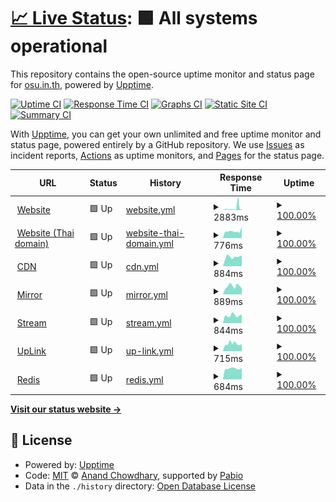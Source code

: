 # [📈 Live Status](https://status.osu.in.th): <!--live status--> **🟩 All systems operational**

This repository contains the open-source uptime monitor and status page for [osu.in.th](https://osu.in.th), powered by [Upptime](https://github.com/upptime/upptime).

[![Uptime CI](https://github.com/osu-in-th/status/workflows/Uptime%20CI/badge.svg)](https://github.com/osu-in-th/status/actions?query=workflow%3A%22Uptime+CI%22)
[![Response Time CI](https://github.com/osu-in-th/status/workflows/Response%20Time%20CI/badge.svg)](https://github.com/osu-in-th/status/actions?query=workflow%3A%22Response+Time+CI%22)
[![Graphs CI](https://github.com/osu-in-th/status/workflows/Graphs%20CI/badge.svg)](https://github.com/osu-in-th/status/actions?query=workflow%3A%22Graphs+CI%22)
[![Static Site CI](https://github.com/osu-in-th/status/workflows/Static%20Site%20CI/badge.svg)](https://github.com/osu-in-th/status/actions?query=workflow%3A%22Static+Site+CI%22)
[![Summary CI](https://github.com/osu-in-th/status/workflows/Summary%20CI/badge.svg)](https://github.com/osu-in-th/status/actions?query=workflow%3A%22Summary+CI%22)

With [Upptime](https://upptime.js.org), you can get your own unlimited and free uptime monitor and status page, powered entirely by a GitHub repository. We use [Issues](https://github.com/osu-in-th/status/issues) as incident reports, [Actions](https://github.com/osu-in-th/status/actions) as uptime monitors, and [Pages](https://status.osu.in.th) for the status page.

<!--start: status pages-->
<!-- This summary is generated by Upptime (https://github.com/upptime/upptime) -->
<!-- Do not edit this manually, your changes will be overwritten -->
<!-- prettier-ignore -->
| URL | Status | History | Response Time | Uptime |
| --- | ------ | ------- | ------------- | ------ |
| <img alt="" src="https://icons.duckduckgo.com/ip3/osu.in.th.ico" height="13"> [Website](https://osu.in.th) | 🟩 Up | [website.yml](https://github.com/osu-in-th/status/commits/HEAD/history/website.yml) | <details><summary><img alt="Response time graph" src="./graphs/website/response-time-week.png" height="20"> 2883ms</summary><br><a href="https://status.osu.in.th/history/website"><img alt="Response time 2591" src="https://img.shields.io/endpoint?url=https%3A%2F%2Fraw.githubusercontent.com%2Fosu-in-th%2Fstatus%2FHEAD%2Fapi%2Fwebsite%2Fresponse-time.json"></a><br><a href="https://status.osu.in.th/history/website"><img alt="24-hour response time 7371" src="https://img.shields.io/endpoint?url=https%3A%2F%2Fraw.githubusercontent.com%2Fosu-in-th%2Fstatus%2FHEAD%2Fapi%2Fwebsite%2Fresponse-time-day.json"></a><br><a href="https://status.osu.in.th/history/website"><img alt="7-day response time 2883" src="https://img.shields.io/endpoint?url=https%3A%2F%2Fraw.githubusercontent.com%2Fosu-in-th%2Fstatus%2FHEAD%2Fapi%2Fwebsite%2Fresponse-time-week.json"></a><br><a href="https://status.osu.in.th/history/website"><img alt="30-day response time 2591" src="https://img.shields.io/endpoint?url=https%3A%2F%2Fraw.githubusercontent.com%2Fosu-in-th%2Fstatus%2FHEAD%2Fapi%2Fwebsite%2Fresponse-time-month.json"></a><br><a href="https://status.osu.in.th/history/website"><img alt="1-year response time 2591" src="https://img.shields.io/endpoint?url=https%3A%2F%2Fraw.githubusercontent.com%2Fosu-in-th%2Fstatus%2FHEAD%2Fapi%2Fwebsite%2Fresponse-time-year.json"></a></details> | <details><summary><a href="https://status.osu.in.th/history/website">100.00%</a></summary><a href="https://status.osu.in.th/history/website"><img alt="All-time uptime 100.00%" src="https://img.shields.io/endpoint?url=https%3A%2F%2Fraw.githubusercontent.com%2Fosu-in-th%2Fstatus%2FHEAD%2Fapi%2Fwebsite%2Fuptime.json"></a><br><a href="https://status.osu.in.th/history/website"><img alt="24-hour uptime 100.00%" src="https://img.shields.io/endpoint?url=https%3A%2F%2Fraw.githubusercontent.com%2Fosu-in-th%2Fstatus%2FHEAD%2Fapi%2Fwebsite%2Fuptime-day.json"></a><br><a href="https://status.osu.in.th/history/website"><img alt="7-day uptime 100.00%" src="https://img.shields.io/endpoint?url=https%3A%2F%2Fraw.githubusercontent.com%2Fosu-in-th%2Fstatus%2FHEAD%2Fapi%2Fwebsite%2Fuptime-week.json"></a><br><a href="https://status.osu.in.th/history/website"><img alt="30-day uptime 100.00%" src="https://img.shields.io/endpoint?url=https%3A%2F%2Fraw.githubusercontent.com%2Fosu-in-th%2Fstatus%2FHEAD%2Fapi%2Fwebsite%2Fuptime-month.json"></a><br><a href="https://status.osu.in.th/history/website"><img alt="1-year uptime 100.00%" src="https://img.shields.io/endpoint?url=https%3A%2F%2Fraw.githubusercontent.com%2Fosu-in-th%2Fstatus%2FHEAD%2Fapi%2Fwebsite%2Fuptime-year.json"></a></details>
| <img alt="" src="https://icons.duckduckgo.com/ip3/xn--73cf8ayb.xn--o3cw4h.ico" height="13"> [Website (Thai domain)](https://โอสุ.ไทย) | 🟩 Up | [website-thai-domain.yml](https://github.com/osu-in-th/status/commits/HEAD/history/website-thai-domain.yml) | <details><summary><img alt="Response time graph" src="./graphs/website-thai-domain/response-time-week.png" height="20"> 776ms</summary><br><a href="https://status.osu.in.th/history/website-thai-domain"><img alt="Response time 2065" src="https://img.shields.io/endpoint?url=https%3A%2F%2Fraw.githubusercontent.com%2Fosu-in-th%2Fstatus%2FHEAD%2Fapi%2Fwebsite-thai-domain%2Fresponse-time.json"></a><br><a href="https://status.osu.in.th/history/website-thai-domain"><img alt="24-hour response time 1287" src="https://img.shields.io/endpoint?url=https%3A%2F%2Fraw.githubusercontent.com%2Fosu-in-th%2Fstatus%2FHEAD%2Fapi%2Fwebsite-thai-domain%2Fresponse-time-day.json"></a><br><a href="https://status.osu.in.th/history/website-thai-domain"><img alt="7-day response time 776" src="https://img.shields.io/endpoint?url=https%3A%2F%2Fraw.githubusercontent.com%2Fosu-in-th%2Fstatus%2FHEAD%2Fapi%2Fwebsite-thai-domain%2Fresponse-time-week.json"></a><br><a href="https://status.osu.in.th/history/website-thai-domain"><img alt="30-day response time 2065" src="https://img.shields.io/endpoint?url=https%3A%2F%2Fraw.githubusercontent.com%2Fosu-in-th%2Fstatus%2FHEAD%2Fapi%2Fwebsite-thai-domain%2Fresponse-time-month.json"></a><br><a href="https://status.osu.in.th/history/website-thai-domain"><img alt="1-year response time 2065" src="https://img.shields.io/endpoint?url=https%3A%2F%2Fraw.githubusercontent.com%2Fosu-in-th%2Fstatus%2FHEAD%2Fapi%2Fwebsite-thai-domain%2Fresponse-time-year.json"></a></details> | <details><summary><a href="https://status.osu.in.th/history/website-thai-domain">100.00%</a></summary><a href="https://status.osu.in.th/history/website-thai-domain"><img alt="All-time uptime 100.00%" src="https://img.shields.io/endpoint?url=https%3A%2F%2Fraw.githubusercontent.com%2Fosu-in-th%2Fstatus%2FHEAD%2Fapi%2Fwebsite-thai-domain%2Fuptime.json"></a><br><a href="https://status.osu.in.th/history/website-thai-domain"><img alt="24-hour uptime 100.00%" src="https://img.shields.io/endpoint?url=https%3A%2F%2Fraw.githubusercontent.com%2Fosu-in-th%2Fstatus%2FHEAD%2Fapi%2Fwebsite-thai-domain%2Fuptime-day.json"></a><br><a href="https://status.osu.in.th/history/website-thai-domain"><img alt="7-day uptime 100.00%" src="https://img.shields.io/endpoint?url=https%3A%2F%2Fraw.githubusercontent.com%2Fosu-in-th%2Fstatus%2FHEAD%2Fapi%2Fwebsite-thai-domain%2Fuptime-week.json"></a><br><a href="https://status.osu.in.th/history/website-thai-domain"><img alt="30-day uptime 100.00%" src="https://img.shields.io/endpoint?url=https%3A%2F%2Fraw.githubusercontent.com%2Fosu-in-th%2Fstatus%2FHEAD%2Fapi%2Fwebsite-thai-domain%2Fuptime-month.json"></a><br><a href="https://status.osu.in.th/history/website-thai-domain"><img alt="1-year uptime 100.00%" src="https://img.shields.io/endpoint?url=https%3A%2F%2Fraw.githubusercontent.com%2Fosu-in-th%2Fstatus%2FHEAD%2Fapi%2Fwebsite-thai-domain%2Fuptime-year.json"></a></details>
| <img alt="" src="https://icons.duckduckgo.com/ip3/static.osu.in.th.ico" height="13"> [CDN](https://static.osu.in.th/index.html) | 🟩 Up | [cdn.yml](https://github.com/osu-in-th/status/commits/HEAD/history/cdn.yml) | <details><summary><img alt="Response time graph" src="./graphs/cdn/response-time-week.png" height="20"> 884ms</summary><br><a href="https://status.osu.in.th/history/cdn"><img alt="Response time 1985" src="https://img.shields.io/endpoint?url=https%3A%2F%2Fraw.githubusercontent.com%2Fosu-in-th%2Fstatus%2FHEAD%2Fapi%2Fcdn%2Fresponse-time.json"></a><br><a href="https://status.osu.in.th/history/cdn"><img alt="24-hour response time 1010" src="https://img.shields.io/endpoint?url=https%3A%2F%2Fraw.githubusercontent.com%2Fosu-in-th%2Fstatus%2FHEAD%2Fapi%2Fcdn%2Fresponse-time-day.json"></a><br><a href="https://status.osu.in.th/history/cdn"><img alt="7-day response time 884" src="https://img.shields.io/endpoint?url=https%3A%2F%2Fraw.githubusercontent.com%2Fosu-in-th%2Fstatus%2FHEAD%2Fapi%2Fcdn%2Fresponse-time-week.json"></a><br><a href="https://status.osu.in.th/history/cdn"><img alt="30-day response time 1985" src="https://img.shields.io/endpoint?url=https%3A%2F%2Fraw.githubusercontent.com%2Fosu-in-th%2Fstatus%2FHEAD%2Fapi%2Fcdn%2Fresponse-time-month.json"></a><br><a href="https://status.osu.in.th/history/cdn"><img alt="1-year response time 1985" src="https://img.shields.io/endpoint?url=https%3A%2F%2Fraw.githubusercontent.com%2Fosu-in-th%2Fstatus%2FHEAD%2Fapi%2Fcdn%2Fresponse-time-year.json"></a></details> | <details><summary><a href="https://status.osu.in.th/history/cdn">100.00%</a></summary><a href="https://status.osu.in.th/history/cdn"><img alt="All-time uptime 100.00%" src="https://img.shields.io/endpoint?url=https%3A%2F%2Fraw.githubusercontent.com%2Fosu-in-th%2Fstatus%2FHEAD%2Fapi%2Fcdn%2Fuptime.json"></a><br><a href="https://status.osu.in.th/history/cdn"><img alt="24-hour uptime 100.00%" src="https://img.shields.io/endpoint?url=https%3A%2F%2Fraw.githubusercontent.com%2Fosu-in-th%2Fstatus%2FHEAD%2Fapi%2Fcdn%2Fuptime-day.json"></a><br><a href="https://status.osu.in.th/history/cdn"><img alt="7-day uptime 100.00%" src="https://img.shields.io/endpoint?url=https%3A%2F%2Fraw.githubusercontent.com%2Fosu-in-th%2Fstatus%2FHEAD%2Fapi%2Fcdn%2Fuptime-week.json"></a><br><a href="https://status.osu.in.th/history/cdn"><img alt="30-day uptime 100.00%" src="https://img.shields.io/endpoint?url=https%3A%2F%2Fraw.githubusercontent.com%2Fosu-in-th%2Fstatus%2FHEAD%2Fapi%2Fcdn%2Fuptime-month.json"></a><br><a href="https://status.osu.in.th/history/cdn"><img alt="1-year uptime 100.00%" src="https://img.shields.io/endpoint?url=https%3A%2F%2Fraw.githubusercontent.com%2Fosu-in-th%2Fstatus%2FHEAD%2Fapi%2Fcdn%2Fuptime-year.json"></a></details>
| <img alt="" src="https://icons.duckduckgo.com/ip3/mirror.osu.in.th.ico" height="13"> [Mirror](https://mirror.osu.in.th) | 🟩 Up | [mirror.yml](https://github.com/osu-in-th/status/commits/HEAD/history/mirror.yml) | <details><summary><img alt="Response time graph" src="./graphs/mirror/response-time-week.png" height="20"> 889ms</summary><br><a href="https://status.osu.in.th/history/mirror"><img alt="Response time 2023" src="https://img.shields.io/endpoint?url=https%3A%2F%2Fraw.githubusercontent.com%2Fosu-in-th%2Fstatus%2FHEAD%2Fapi%2Fmirror%2Fresponse-time.json"></a><br><a href="https://status.osu.in.th/history/mirror"><img alt="24-hour response time 677" src="https://img.shields.io/endpoint?url=https%3A%2F%2Fraw.githubusercontent.com%2Fosu-in-th%2Fstatus%2FHEAD%2Fapi%2Fmirror%2Fresponse-time-day.json"></a><br><a href="https://status.osu.in.th/history/mirror"><img alt="7-day response time 889" src="https://img.shields.io/endpoint?url=https%3A%2F%2Fraw.githubusercontent.com%2Fosu-in-th%2Fstatus%2FHEAD%2Fapi%2Fmirror%2Fresponse-time-week.json"></a><br><a href="https://status.osu.in.th/history/mirror"><img alt="30-day response time 2023" src="https://img.shields.io/endpoint?url=https%3A%2F%2Fraw.githubusercontent.com%2Fosu-in-th%2Fstatus%2FHEAD%2Fapi%2Fmirror%2Fresponse-time-month.json"></a><br><a href="https://status.osu.in.th/history/mirror"><img alt="1-year response time 2023" src="https://img.shields.io/endpoint?url=https%3A%2F%2Fraw.githubusercontent.com%2Fosu-in-th%2Fstatus%2FHEAD%2Fapi%2Fmirror%2Fresponse-time-year.json"></a></details> | <details><summary><a href="https://status.osu.in.th/history/mirror">100.00%</a></summary><a href="https://status.osu.in.th/history/mirror"><img alt="All-time uptime 100.00%" src="https://img.shields.io/endpoint?url=https%3A%2F%2Fraw.githubusercontent.com%2Fosu-in-th%2Fstatus%2FHEAD%2Fapi%2Fmirror%2Fuptime.json"></a><br><a href="https://status.osu.in.th/history/mirror"><img alt="24-hour uptime 100.00%" src="https://img.shields.io/endpoint?url=https%3A%2F%2Fraw.githubusercontent.com%2Fosu-in-th%2Fstatus%2FHEAD%2Fapi%2Fmirror%2Fuptime-day.json"></a><br><a href="https://status.osu.in.th/history/mirror"><img alt="7-day uptime 100.00%" src="https://img.shields.io/endpoint?url=https%3A%2F%2Fraw.githubusercontent.com%2Fosu-in-th%2Fstatus%2FHEAD%2Fapi%2Fmirror%2Fuptime-week.json"></a><br><a href="https://status.osu.in.th/history/mirror"><img alt="30-day uptime 100.00%" src="https://img.shields.io/endpoint?url=https%3A%2F%2Fraw.githubusercontent.com%2Fosu-in-th%2Fstatus%2FHEAD%2Fapi%2Fmirror%2Fuptime-month.json"></a><br><a href="https://status.osu.in.th/history/mirror"><img alt="1-year uptime 100.00%" src="https://img.shields.io/endpoint?url=https%3A%2F%2Fraw.githubusercontent.com%2Fosu-in-th%2Fstatus%2FHEAD%2Fapi%2Fmirror%2Fuptime-year.json"></a></details>
| <img alt="" src="https://icons.duckduckgo.com/ip3/stream.osu.in.th.ico" height="13"> [Stream](https://stream.osu.in.th) | 🟩 Up | [stream.yml](https://github.com/osu-in-th/status/commits/HEAD/history/stream.yml) | <details><summary><img alt="Response time graph" src="./graphs/stream/response-time-week.png" height="20"> 844ms</summary><br><a href="https://status.osu.in.th/history/stream"><img alt="Response time 2157" src="https://img.shields.io/endpoint?url=https%3A%2F%2Fraw.githubusercontent.com%2Fosu-in-th%2Fstatus%2FHEAD%2Fapi%2Fstream%2Fresponse-time.json"></a><br><a href="https://status.osu.in.th/history/stream"><img alt="24-hour response time 914" src="https://img.shields.io/endpoint?url=https%3A%2F%2Fraw.githubusercontent.com%2Fosu-in-th%2Fstatus%2FHEAD%2Fapi%2Fstream%2Fresponse-time-day.json"></a><br><a href="https://status.osu.in.th/history/stream"><img alt="7-day response time 844" src="https://img.shields.io/endpoint?url=https%3A%2F%2Fraw.githubusercontent.com%2Fosu-in-th%2Fstatus%2FHEAD%2Fapi%2Fstream%2Fresponse-time-week.json"></a><br><a href="https://status.osu.in.th/history/stream"><img alt="30-day response time 2157" src="https://img.shields.io/endpoint?url=https%3A%2F%2Fraw.githubusercontent.com%2Fosu-in-th%2Fstatus%2FHEAD%2Fapi%2Fstream%2Fresponse-time-month.json"></a><br><a href="https://status.osu.in.th/history/stream"><img alt="1-year response time 2157" src="https://img.shields.io/endpoint?url=https%3A%2F%2Fraw.githubusercontent.com%2Fosu-in-th%2Fstatus%2FHEAD%2Fapi%2Fstream%2Fresponse-time-year.json"></a></details> | <details><summary><a href="https://status.osu.in.th/history/stream">100.00%</a></summary><a href="https://status.osu.in.th/history/stream"><img alt="All-time uptime 100.00%" src="https://img.shields.io/endpoint?url=https%3A%2F%2Fraw.githubusercontent.com%2Fosu-in-th%2Fstatus%2FHEAD%2Fapi%2Fstream%2Fuptime.json"></a><br><a href="https://status.osu.in.th/history/stream"><img alt="24-hour uptime 100.00%" src="https://img.shields.io/endpoint?url=https%3A%2F%2Fraw.githubusercontent.com%2Fosu-in-th%2Fstatus%2FHEAD%2Fapi%2Fstream%2Fuptime-day.json"></a><br><a href="https://status.osu.in.th/history/stream"><img alt="7-day uptime 100.00%" src="https://img.shields.io/endpoint?url=https%3A%2F%2Fraw.githubusercontent.com%2Fosu-in-th%2Fstatus%2FHEAD%2Fapi%2Fstream%2Fuptime-week.json"></a><br><a href="https://status.osu.in.th/history/stream"><img alt="30-day uptime 100.00%" src="https://img.shields.io/endpoint?url=https%3A%2F%2Fraw.githubusercontent.com%2Fosu-in-th%2Fstatus%2FHEAD%2Fapi%2Fstream%2Fuptime-month.json"></a><br><a href="https://status.osu.in.th/history/stream"><img alt="1-year uptime 100.00%" src="https://img.shields.io/endpoint?url=https%3A%2F%2Fraw.githubusercontent.com%2Fosu-in-th%2Fstatus%2FHEAD%2Fapi%2Fstream%2Fuptime-year.json"></a></details>
| <img alt="" src="https://icons.duckduckgo.com/ip3/uplink.osu.in.th.ico" height="13"> [UpLink](https://uplink.osu.in.th) | 🟩 Up | [up-link.yml](https://github.com/osu-in-th/status/commits/HEAD/history/up-link.yml) | <details><summary><img alt="Response time graph" src="./graphs/up-link/response-time-week.png" height="20"> 715ms</summary><br><a href="https://status.osu.in.th/history/up-link"><img alt="Response time 1948" src="https://img.shields.io/endpoint?url=https%3A%2F%2Fraw.githubusercontent.com%2Fosu-in-th%2Fstatus%2FHEAD%2Fapi%2Fup-link%2Fresponse-time.json"></a><br><a href="https://status.osu.in.th/history/up-link"><img alt="24-hour response time 675" src="https://img.shields.io/endpoint?url=https%3A%2F%2Fraw.githubusercontent.com%2Fosu-in-th%2Fstatus%2FHEAD%2Fapi%2Fup-link%2Fresponse-time-day.json"></a><br><a href="https://status.osu.in.th/history/up-link"><img alt="7-day response time 715" src="https://img.shields.io/endpoint?url=https%3A%2F%2Fraw.githubusercontent.com%2Fosu-in-th%2Fstatus%2FHEAD%2Fapi%2Fup-link%2Fresponse-time-week.json"></a><br><a href="https://status.osu.in.th/history/up-link"><img alt="30-day response time 1948" src="https://img.shields.io/endpoint?url=https%3A%2F%2Fraw.githubusercontent.com%2Fosu-in-th%2Fstatus%2FHEAD%2Fapi%2Fup-link%2Fresponse-time-month.json"></a><br><a href="https://status.osu.in.th/history/up-link"><img alt="1-year response time 1948" src="https://img.shields.io/endpoint?url=https%3A%2F%2Fraw.githubusercontent.com%2Fosu-in-th%2Fstatus%2FHEAD%2Fapi%2Fup-link%2Fresponse-time-year.json"></a></details> | <details><summary><a href="https://status.osu.in.th/history/up-link">100.00%</a></summary><a href="https://status.osu.in.th/history/up-link"><img alt="All-time uptime 100.00%" src="https://img.shields.io/endpoint?url=https%3A%2F%2Fraw.githubusercontent.com%2Fosu-in-th%2Fstatus%2FHEAD%2Fapi%2Fup-link%2Fuptime.json"></a><br><a href="https://status.osu.in.th/history/up-link"><img alt="24-hour uptime 100.00%" src="https://img.shields.io/endpoint?url=https%3A%2F%2Fraw.githubusercontent.com%2Fosu-in-th%2Fstatus%2FHEAD%2Fapi%2Fup-link%2Fuptime-day.json"></a><br><a href="https://status.osu.in.th/history/up-link"><img alt="7-day uptime 100.00%" src="https://img.shields.io/endpoint?url=https%3A%2F%2Fraw.githubusercontent.com%2Fosu-in-th%2Fstatus%2FHEAD%2Fapi%2Fup-link%2Fuptime-week.json"></a><br><a href="https://status.osu.in.th/history/up-link"><img alt="30-day uptime 100.00%" src="https://img.shields.io/endpoint?url=https%3A%2F%2Fraw.githubusercontent.com%2Fosu-in-th%2Fstatus%2FHEAD%2Fapi%2Fup-link%2Fuptime-month.json"></a><br><a href="https://status.osu.in.th/history/up-link"><img alt="1-year uptime 100.00%" src="https://img.shields.io/endpoint?url=https%3A%2F%2Fraw.githubusercontent.com%2Fosu-in-th%2Fstatus%2FHEAD%2Fapi%2Fup-link%2Fuptime-year.json"></a></details>
| <img alt="" src="https://icons.duckduckgo.com/ip3/ping.ponlponl123.com.ico" height="13"> [Redis](https://ping.ponlponl123.com/redis) | 🟩 Up | [redis.yml](https://github.com/osu-in-th/status/commits/HEAD/history/redis.yml) | <details><summary><img alt="Response time graph" src="./graphs/redis/response-time-week.png" height="20"> 684ms</summary><br><a href="https://status.osu.in.th/history/redis"><img alt="Response time 643" src="https://img.shields.io/endpoint?url=https%3A%2F%2Fraw.githubusercontent.com%2Fosu-in-th%2Fstatus%2FHEAD%2Fapi%2Fredis%2Fresponse-time.json"></a><br><a href="https://status.osu.in.th/history/redis"><img alt="24-hour response time 725" src="https://img.shields.io/endpoint?url=https%3A%2F%2Fraw.githubusercontent.com%2Fosu-in-th%2Fstatus%2FHEAD%2Fapi%2Fredis%2Fresponse-time-day.json"></a><br><a href="https://status.osu.in.th/history/redis"><img alt="7-day response time 684" src="https://img.shields.io/endpoint?url=https%3A%2F%2Fraw.githubusercontent.com%2Fosu-in-th%2Fstatus%2FHEAD%2Fapi%2Fredis%2Fresponse-time-week.json"></a><br><a href="https://status.osu.in.th/history/redis"><img alt="30-day response time 643" src="https://img.shields.io/endpoint?url=https%3A%2F%2Fraw.githubusercontent.com%2Fosu-in-th%2Fstatus%2FHEAD%2Fapi%2Fredis%2Fresponse-time-month.json"></a><br><a href="https://status.osu.in.th/history/redis"><img alt="1-year response time 643" src="https://img.shields.io/endpoint?url=https%3A%2F%2Fraw.githubusercontent.com%2Fosu-in-th%2Fstatus%2FHEAD%2Fapi%2Fredis%2Fresponse-time-year.json"></a></details> | <details><summary><a href="https://status.osu.in.th/history/redis">100.00%</a></summary><a href="https://status.osu.in.th/history/redis"><img alt="All-time uptime 100.00%" src="https://img.shields.io/endpoint?url=https%3A%2F%2Fraw.githubusercontent.com%2Fosu-in-th%2Fstatus%2FHEAD%2Fapi%2Fredis%2Fuptime.json"></a><br><a href="https://status.osu.in.th/history/redis"><img alt="24-hour uptime 100.00%" src="https://img.shields.io/endpoint?url=https%3A%2F%2Fraw.githubusercontent.com%2Fosu-in-th%2Fstatus%2FHEAD%2Fapi%2Fredis%2Fuptime-day.json"></a><br><a href="https://status.osu.in.th/history/redis"><img alt="7-day uptime 100.00%" src="https://img.shields.io/endpoint?url=https%3A%2F%2Fraw.githubusercontent.com%2Fosu-in-th%2Fstatus%2FHEAD%2Fapi%2Fredis%2Fuptime-week.json"></a><br><a href="https://status.osu.in.th/history/redis"><img alt="30-day uptime 100.00%" src="https://img.shields.io/endpoint?url=https%3A%2F%2Fraw.githubusercontent.com%2Fosu-in-th%2Fstatus%2FHEAD%2Fapi%2Fredis%2Fuptime-month.json"></a><br><a href="https://status.osu.in.th/history/redis"><img alt="1-year uptime 100.00%" src="https://img.shields.io/endpoint?url=https%3A%2F%2Fraw.githubusercontent.com%2Fosu-in-th%2Fstatus%2FHEAD%2Fapi%2Fredis%2Fuptime-year.json"></a></details>

<!--end: status pages-->

[**Visit our status website →**](https://status.osu.in.th)

## 📄 License

- Powered by: [Upptime](https://github.com/upptime/upptime)
- Code: [MIT](./LICENSE) © [Anand Chowdhary](https://anandchowdhary.com), supported by [Pabio](https://pabio.com)
- Data in the `./history` directory: [Open Database License](https://opendatacommons.org/licenses/odbl/1-0/)
